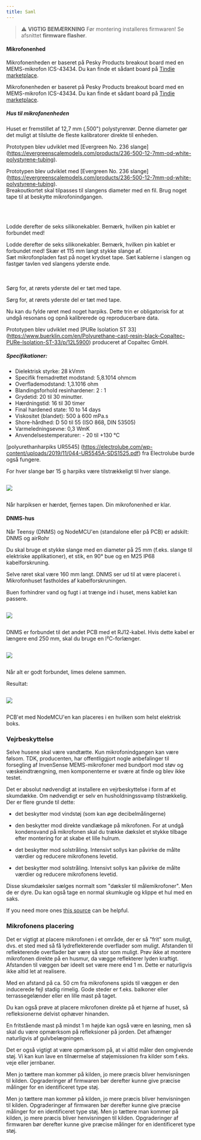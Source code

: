 ```yaml
---
title: Saml
---
```

> ⚠️ **VIGTIG BEMÆRKNING**
Før montering installeres firmwaren!
Se afsnittet __firmware flasher__.


#### Mikrofonenhed

Mikrofonenheden er baseret på Pesky Products breakout board med en MEMS-mikrofon ICS-43434. Du kan finde et sådant board på [Tindie marketplace](https://www.tindie.com/products/onehorse/ics43434-i2s-digital-microphone/).

Mikrofonenheden er baseret på Pesky Products breakout board med en MEMS-mikrofon ICS-43434. Du kan finde et sådant board på [Tindie marketplace](https://www.tindie.com/products/onehorse/ics43434-i2s-digital-microphone/).


##### Hus til mikrofonenheden
Huset er fremstillet af 12,7 mm (.500") polystyrenrør. Denne diameter gør det muligt at tilslutte de fleste kalibratorer direkte til enheden.

Prototypen blev udviklet med [Evergreen No. 236 slange] (https://evergreenscalemodels.com/products/236-500-12-7mm-od-white-polystyrene-tubing).

Prototypen blev udviklet med [Evergreen No. 236 slange] (https://evergreenscalemodels.com/products/236-500-12-7mm-od-white-polystyrene-tubing).
<br>
Breakoutkortet skal tilpasses til slangens diameter med en fil. Brug noget tape til at beskytte mikrofonindgangen.
<br>

<br>
<br>

Lodde derefter de seks silikonekabler. Bemærk, hvilken pin kablet er forbundet med!

Lodde derefter de seks silikonekabler. Bemærk, hvilken pin kablet er forbundet med!
Skær et 115 mm langt stykke slange af.
<br>
Sæt mikrofonpladen fast på noget krydset tape. Sæt kablerne i slangen og fastgør tavlen ved slangens yderste ende.
<br>
<br>
<br>

Sørg for, at rørets yderste del er tæt med tape.

Sørg for, at rørets yderste del er tæt med tape.

Nu kan du fylde røret med noget harpiks. Dette trin er obligatorisk for at undgå resonans og opnå kalibrerede og reproducerbare data.

Prototypen blev udviklet med [PURe Isolation ST 33] (https://www.buerklin.com/en/Polyurethane-cast-resin-black-Copaltec-PURe-Isolation-ST-33/p/12L5900) produceret af Copaltec GmbH.

##### Specifikationer:
* Dielektrisk styrke: 28 kVmm
* Specifik fremadrettet modstand: 5,8.1014 ohmcm
* Overflademodstand: 1,3.1016 ohm
* Blandingsforhold resinhardener: 2 : 1
* Grydetid: 20 til 30 minutter.
* Hærdningstid: 16 til 30 timer
* Final hardened state: 10 to 14 days
* Viskositet (blandet): 500 à 600 mPa.s
* Shore-hårdhed: D 50 til 55 (ISO 868, DIN 53505)
* Varmeledningsevne: 0,3 WmK
* Anvendelsestemperaturer: - 20 til +130 °C


[polyurethanharpiks UR5545] (https://electrolube.com/wp-content/uploads/2019/11/044-UR5545A-SDS1525.pdf) fra Electrolube burde også fungere.

For hver slange bør 15 g harpiks være tilstrækkeligt til hver slange.

<img src="..docsdnmsdnms-noise-measuring-microphone-inside-tube.jpg" style="display:block; margin: 2em 0" loading="lazy">

Når harpiksen er hærdet, fjernes tapen. Din mikrofonenhed er klar.



#### DNMS-hus

Når Teensy (DNMS) og NodeMCU'en (standalone eller på PCB) er adskilt: DNMS og airRohr

Du skal bruge et stykke slange med en diameter på 25 mm (f.eks. slange til elektriske applikationer), et stik, en 90° bue og en M25 IP68 kabelforskruning.

Selve røret skal være 160 mm langt. DNMS ser ud til at være placeret i. Mikrofonhuset fastholdes af kabelforskruningen.

Buen forhindrer vand og fugt i at trænge ind i huset, mens kablet kan passere.

<img src="..docsdnmsdnms-noise-measuring-housing.jpg" style="margin: 1em 0" loading="lazy">

DNMS er forbundet til det andet PCB med et RJ12-kabel. Hvis dette kabel er længere end 250 mm, skal du bruge en I²C-forlænger.

<img src="..docsdnmsdnms-noise-measuring-sensor-kit.jpg" style="margin: 1em 0" loading="lazy">

Når alt er godt forbundet, limes delene sammen.

Resultat:

<img src="..docsdnmsdnms-noise-measuring-dn40-result.jpg" style="margin: 1em 0" loading="lazy">

PCB'et med NodeMCU'en kan placeres i en hvilken som helst elektrisk boks.


### Vejrbeskyttelse

Selve husene skal være vandtætte. Kun mikrofonindgangen kan være følsom. TDK, producenten, har offentliggjort nogle anbefalinger til forsegling af InvenSense MEMS-mikrofoner med bundport mod støv og væskeindtrængning, men komponenterne er svære at finde og blev ikke testet.

Det er absolut nødvendigt at installere en vejrbeskyttelse i form af et skumdække. Om nødvendigt er selv en husholdningssvamp tilstrækkelig. Der er flere grunde til dette:
* det beskytter mod vindstøj (som kan øge decibelmålingerne)
* den beskytter mod direkte vandlækage på mikrofonen. For at undgå kondensvand på mikrofonen skal du trække dækslet et stykke tilbage efter montering for at skabe et lille hulrum.
* det beskytter mod solstråling. Intensivt sollys kan påvirke de målte værdier og reducere mikrofonens levetid.

* det beskytter mod solstråling. Intensivt sollys kan påvirke de målte værdier og reducere mikrofonens levetid.

Disse skumdæksler sælges normalt som "dæksler til målemikrofoner". Men de er dyre. Du kan også tage en normal skumkugle og klippe et hul med en saks.

If you need more ones [this source](https://de.aliexpress.com/item/32357483926.html?gps-id=pcStoreJustForYou&scm=1007.23125.137358.0&scm_id=1007.23125.137358.0&scm-url=1007.23125.137358.0&pvid=6cc8dfcd-974e-4fde-9dc9-6444c37a9069&spm=a2g0o.store_home.smartJustForYou_148437547.2
) can be helpful.

### Mikrofonens placering

Det er vigtigt at placere mikrofonen i et område, der er så "frit" som muligt, dvs. et sted med så få lydreflekterende overflader som muligt. Afstanden til reflekterende overflader bør være så stor som muligt. Prøv ikke at montere mikrofonen direkte på en husmur, da vægge reflekterer lyden kraftigt.  Afstanden til væggen bør ideelt set være mere end 1 m. Dette er naturligvis ikke altid let at realisere.

Med en afstand på ca. 50 cm fra mikrofonens spids til væggen er den inducerede fejl stadig rimelig. Gode steder er f.eks. balkoner eller terrassegelænder eller en lille mast på taget.

Du kan også prøve at placere mikrofonen direkte på et hjørne af huset, så refleksionerne delvist ophæver hinanden.

En fritstående mast på mindst 1 m højde kan også være en løsning, men så skal du være opmærksom på refleksioner på jorden. Det afhænger naturligvis af gulvbelægningen.

Det er også vigtigt at være opmærksom på, at vi altid måler den omgivende støj.  Vi kan kun lave en tilnærmelse af støjemissionen fra kilder som f.eks. veje eller jernbaner.

Men jo tættere man kommer på kilden, jo mere præcis bliver henvisningen til kilden. Opgraderinger af firmwaren bør derefter kunne give præcise målinger for en identificeret type støj.

Men jo tættere man kommer på kilden, jo mere præcis bliver henvisningen til kilden. Opgraderinger af firmwaren bør derefter kunne give præcise målinger for en identificeret type støj.
Men jo tættere man kommer på kilden, jo mere præcis bliver henvisningen til kilden. Opgraderinger af firmwaren bør derefter kunne give præcise målinger for en identificeret type støj.
<br>
<br>
